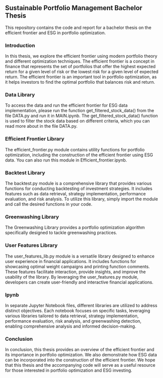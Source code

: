 ## Sustainable Portfolio Management Bachelor Thesis
This repository contains the code and report for a bachelor thesis on the efficient frontier and ESG in portfolio optimization.

### Introduction
In this thesis, we explore the efficient frontier using modern portfolio theory and different optimization techniques. The efficient frontier is a concept in finance that represents the set of portfolios that offer the highest expected return for a given level of risk or the lowest risk for a given level of expected return. The efficient frontier is an important tool in portfolio optimization, as it helps investors to find the optimal portfolio that balances risk and return.

### Data Library
To access the data and run the efficient frontier for ESG data implementation, please run the function get_filtered_stock_data() from the file DATA.py and run it in MAIN.ipynb. The get_filtered_stock_data() function is used to filter the stock data based on different criteria, which you can read more about in the file DATA.py.

### Efficient Frontier Library
The efficient_frontier.py module contains utility functions for portfolio optimization, including the construction of the efficient frontier using ESG data. You can also run this module in Efficient_frontier.ipynb.

### Backtest Library
The backtest.py module is a comprehensive library that provides various functions for conducting backtesting of investment strategies. It includes features such as data retrieval, strategy implementation, performance evaluation, and risk analysis. To utilize this library, simply import the module and call the desired functions in your code.

### Greenwashing Library
The Greenwashing Library provides a portfolio optimization algorithm specifically designed to tackle greenwashing practices.

### User Features Library
The user_features_lib.py module is a versatile library designed to enhance user experience in financial applications. It includes functions for showcasing optimal weight campaigns and printing function comments. These features facilitate interaction, provide insights, and improve the usability of the library. By leveraging the user_features.py module, developers can create user-friendly and interactive financial applications.

### Ipynb
In separate Jupyter Notebook files, different libraries are utilized to address distinct objectives. Each notebook focuses on specific tasks, leveraging various libraries tailored to data retrieval, strategy implementation, performance evaluation, risk analysis, and greenwashing detection, enabling comprehensive analysis and informed decision-making.

### Conclusion
In conclusion, this thesis provides an overview of the efficient frontier and its importance in portfolio optimization. We also demonstrate how ESG data can be incorporated into the construction of the efficient frontier. We hope that this thesis and the accompanying code will serve as a useful resource for those interested in portfolio optimization and ESG investing.
